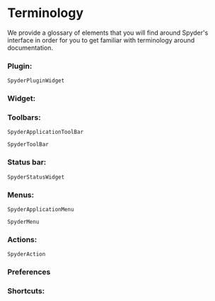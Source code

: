 # Terminology

We provide a glossary of elements that you will find around Spyder's interface in order for you to get familiar with terminology around documentation.

### Plugin: 

```SpyderPluginWidget```

### Widget:

### Toolbars:

``SpyderApplicationToolBar``

``SpyderToolBar``

### Status bar:

``SpyderStatusWidget``

### Menus:

``SpyderApplicationMenu``

``SpyderMenu``

### Actions:

``SpyderAction``

### Preferences

### Shortcuts:


